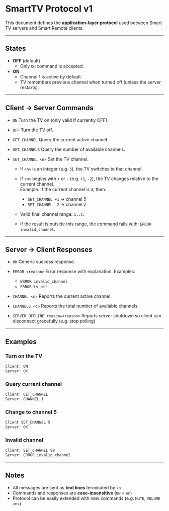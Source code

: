 # SmartTV Protocol v1

This document defines the **application-layer protocol** used between Smart TV servers and Smart Remote clients.

---

## States
- **OFF** (default)  
  - Only `ON` command is accepted.  
- **ON**  
  - Channel 1 is active by default.  
  - TV remembers previous channel when turned off (unless the server restarts).  

---

## Client → Server Commands
- `ON`
  Turn the TV on (only valid if currently OFF).  

- `OFF`
  Turn the TV off.

- `GET_CHANNEL`
  Query the current active channel.

- `GET_CHANNELS`
  Query the number of available channels.

- `SET_CHANNEL <n>`
Set the TV channel.

  - If `<n>` is an integer (e.g. `5`), the TV switches to that channel.
  - If `<n>` begins with `+` or `-` (e.g. `+1`, `-2`), the TV changes relative
  to the current channel.  
  Example: If the current channel is `4`, then:
    - `SET_CHANNEL +1` → channel 5
    - `SET_CHANNEL -2` → channel 2

  - Valid final channel range: `1..C`.  
  - If the result is outside this range, the command fails with: `ERROR invalid_channel`.

---

## Server → Client Responses
- `OK`
  Generic success response.

- `ERROR <reason>`
  Error response with explanation. Examples:
  - `ERROR invalid_channel`
  - `ERROR tv_off`

- `CHANNEL <n>`
  Reports the current active channel.

- `CHANNELS <c>`
  Reports the total number of available channels.
  
- `SERVER_OFFLINE reason=<reason>`
  Reports server shutdown so client can disconnect gracefully (e.g. stop polling)

---

## Examples

### Turn on the TV
```bash
Client: ON
Server: OK
```

### Query current channel
```bash
Client: GET_CHANNEL
Server: CHANNEL 1
```

### Change to channel 5
```bash
Client SET_CHANNEL 5
Server: OK
```

### Invalid channel
```bash
Client: SET_CHANNEL 99
Server: ERROR invalid_channel
```

---

## Notes
- All messages are sent as **text lines** terminated by `\n`
- Commands and responses are **case-insensitive** (`ON` = `on`)
- Protocol can be easily extended with new commands (e.g. `MUTE`, `VOLUME <n>`)
